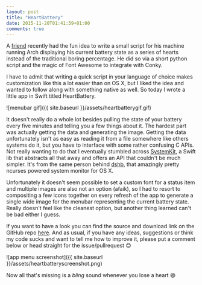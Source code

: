 ```yaml
---
layout: post
title: "HeartBattery"
date: 2015-11-20T01:41:59+01:00
comments: true
---
```


A [friend](https://github.com/meepoSenpai) recently had the fun idea to write a small script for his machine running Arch displaying his current battery state as a series of hearts instead of the traditional boring percentage. He did so via a short python script and the magic of Font Awesome to integrate with Conky.

I have to admit that writing a quick script in your language of choice makes customization like this a lot easier than on OS X, but I liked the idea and wanted to follow along with something native as well. So today I wrote a little app in Swift titled HeartBattery.

![menubar gif]({{ site.baseurl }}/assets/heartbatterygif.gif)

It doesn't really do a whole lot besides pulling the state of your battery every five minutes and telling you a few things about it. The hardest part was actually getting the data and generating the image. Getting the data unfortunately isn't as easy as reading it from a file somewhere like others systems do it, but you have to interface with some rather confusing C APIs. Not really wanting to do that I eventually stumbled across [SystemKit](https://github.com/beltex/SystemKit), a Swift lib that abstracts all that away and offers an API that couldn't be much simpler. It's from the same person behind [dshb](https://github.com/beltex/dshb), that amazingly pretty ncurses powered system monitor for OS X.

Unfortunately it doesn't seem possible to set a custom font for a status item and multiple images are also not an option (afaik), so I had to resort to compositing a few icons together on every refresh of the app to generate a single wide image for the menubar representing the current battery state. Really doesn't feel like the cleanest option, but another thing learned can't be bad either I guess.

If you want to have a look you can find the source and download link on the GitHub repo [here](https://github.com/kiliankoe/HeartBattery). And as usual, if you have any ideas, suggestions or think my code sucks and want to tell me how to improve it, please put a comment below or head straight for the issue/pullrequest 😊

![app menu screenshot]({{ site.baseurl }}/assets/heartbatteryscreenshot.png)

Now all that's missing is a *bling* sound whenever you lose a heart 😄
